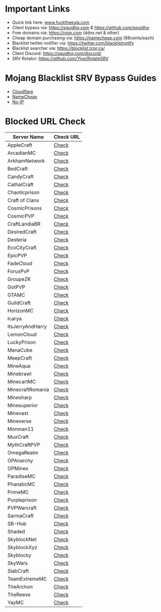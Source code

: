# Important Links
- Quick link here: www.fucktheeula.com
- Client bypass via: https://squidhq.com & https://github.com/squidhq
- Free domains via: https://noip.com (ddns.net & other)
- Cheap domain purchasing via: https://namecheap.com (88cents/each)
- Blacklist twitter notifier via: https://twitter.com/blacklistnotify
- Blacklist searcher via: https://blocklist.tcpr.ca/
- Client Discord: https://squidhq.com/discord/
- SRV Rotator: https://github.com/Yive/RotateSRV

# Mojang Blacklist SRV Bypass Guides
- [Cloudflare](https://github.com/EcoCityCraft/MojangBlacklist/blob/master/SRV-Guides/CLOUDFLARE.md)
- [NameCheap](https://github.com/EcoCityCraft/MojangBlacklist/blob/master/SRV-Guides/NAMECHEAP.md)
- [No-IP](https://github.com/EcoCityCraft/MojangBlacklist/blob/master/SRV-Guides/NOIP.md)

# Blocked URL Check

Server Name | Check URL
------------|----------
AppleCraft | [Check](http://use.gameapis.net/mc/extra/blockedservers/check/play.applecraft.org)
ArcadianMC | [Check](http://use.gameapis.net/mc/extra/blockedservers/check/play.arcadianmc.com,arcadianmc.com,mc.arcadianmc.com)
ArkhamNetwork | [Check](http://use.gameapis.net/mc/extra/blockedservers/check/arkhamnetwork.org,mc.arkhamnetwork.org,play.arkhamnetwork.org,playmc.mx)
BedCraft | [Check](http://use.gameapis.net/mc/extra/blockedservers/check/ftb.bedcraft.eu)
CandyCraft | [Check](http://use.gameapis.net/mc/extra/blockedservers/check/mc.candycraft.org,candycraft.org,play.candycraft.org)
CathalCraft | [Check](http://use.gameapis.net/mc/extra/blockedservers/check/mc.cathalcraft.com,sky.cathalcraft.com)
Chaoticprison | [Check](http://use.gameapis.net/mc/extra/blockedservers/check/chaoticprison.org)
Craft of Clans | [Check](http://use.gameapis.net/mc/extra/blockedservers/check/play.craftofclans.net)
CosmicPrisons | [Check](http://use.gameapis.net/mc/extra/blockedservers/check/cosmicprisons.com)
CosmicPVP | [Check](http://use.gameapis.net/mc/extra/blockedservers/check/cosmicpvp.com,proxypipe.cosmicpvp.com,play.cosmicpvp.com)
CraftLandiaBR | [Check](http://use.gameapis.net/mc/extra/blockedservers/check/jogar.craftlandia.com.br)
DesiredCraft | [Check](http://use.gameapis.net/mc/extra/blockedservers/check/mc.desiredcraft.net)
Desteria | [Check](http://use.gameapis.net/mc/extra/blockedservers/check/pvp.desteria.com,desteria.com,play.desteria.com)
EcoCityCraft | [Check](http://use.gameapis.net/mc/extra/blockedservers/check/ecocitycraft.com,mc.ecocitycraft.com,play.ecocitycraft.com,eccgamers.com,mc.eccgamers.com,play.eccgamers.com,aemservers.net,mc.aemservers.net,play.aemservers.net)
EpicPVP | [Check](http://use.gameapis.net/mc/extra/blockedservers/check/epicpvp.eu,clashmc.eu)
FadeCloud | [Check](http://use.gameapis.net/mc/extra/blockedservers/check/fadecloud.com,play.fadecloud.com)
ForuxPvP | [Check](http://use.gameapis.net/mc/extra/blockedservers/check/play.foruxpvp.com)
GroupeZK | [Check](http://use.gameapis.net/mc/extra/blockedservers/check/play.groupezk.fr,gzk.bmqt.fr,play.groupezk.com)
GotPVP | [Check](http://use.gameapis.net/mc/extra/blockedservers/check/gotpvp.com,play.gotpvp.com)
GTAMC | [Check](http://use.gameapis.net/mc/extra/blockedservers/check/play.gtamc.net)
GuildCraft | [Check](http://use.gameapis.net/mc/extra/blockedservers/check/play.guildcraft.org)
HorizonMC | [Check](http://use.gameapis.net/mc/extra/blockedservers/check/play.invasionz.fr,play.horizonmc.fr)
Icarya | [Check](http://use.gameapis.net/mc/extra/blockedservers/check/play.icarya.fr,icarya.fr)
ItsJerryAndHarry | [Check](http://use.gameapis.net/mc/extra/blockedservers/check/itsjerryandharry.com,play.itsjerryandharry.com,mc.itsjerryandharry.com)
LemonCloud | [Check](http://use.gameapis.net/mc/extra/blockedservers/check/lemoncloud.org,play.lemoncloud.org)
LuckyPrison | [Check](http://use.gameapis.net/mc/extra/blockedservers/check/luckyprison.com,play.luckyprison.com)
ManaCube | [Check](http://use.gameapis.net/mc/extra/blockedservers/check/play.manacube.com,manacube.com,mc.manacube.com)
MeepCraft | [Check](http://use.gameapis.net/mc/extra/blockedservers/check/meepcraft.com)
MineAqua | [Check](http://use.gameapis.net/mc/extra/blockedservers/check/mc.mineaquatm.net)
Minebrawl | [Check](http://use.gameapis.net/mc/extra/blockedservers/check/minebrawl.org)
MinecartMC | [Check](http://use.gameapis.net/mc/extra/blockedservers/check/minecartmc.com,play.theminecart.com,server.theminecart.com)
MinecraftRomania | [Check](http://use.gameapis.net/mc/extra/blockedservers/check/play.minecraft-romania.ro,original.minecraft-romania.ro,elite.minecraft-romania.ro,galaxy.minecraft-romania.ro,evo.minecraft-romania.ro)
Minesharp | [Check](http://use.gameapis.net/mc/extra/blockedservers/check/play.minesharp.net,play.minesharp.org,minesharp.net,minesharp.org,mc.minesharp.net,mc.minesharp.org)
Minesuperior | [Check](http://use.gameapis.net/mc/extra/blockedservers/check/play.minesuperior.com)
Minevast | [Check](http://use.gameapis.net/mc/extra/blockedservers/check/play.minevast.com,mc.minevast.com,minevast.com)
Mineverse | [Check](http://use.gameapis.net/mc/extra/blockedservers/check/mineverse.com,mineverse.net,mineverse.org)
Monman11 | [Check](http://use.gameapis.net/mc/extra/blockedservers/check/monman11.com)
MuxCraft | [Check](http://use.gameapis.net/mc/extra/blockedservers/check/muxcraft.eu,pvp.muxcraft.eu)
MythCraftPVP | [Check](http://use.gameapis.net/mc/extra/blockedservers/check/play.mythcraftpvp.com)
OmegaRealm | [Check](http://use.gameapis.net/mc/extra/blockedservers/check/omegarealm.com,mc.omegarealm.com,play.omegarealm.com)
OPAnarchy | [Check](http://use.gameapis.net/mc/extra/blockedservers/check/opanarchy.com,mc.opanarchy.com,play.opanarchy.com)
OPMines | [Check](http://use.gameapis.net/mc/extra/blockedservers/check/opmines.net,mc.opmines.net)
ParadiseMC | [Check](http://use.gameapis.net/mc/extra/blockedservers/check/play.paradise-mc.net,paradise-mc.net)
PhanaticMC | [Check](http://use.gameapis.net/mc/extra/blockedservers/check/phanaticmc.com,play.phanaticmc.com,mcskyblock.com,play.mcskyblock.com)
PrimeMC | [Check](http://use.gameapis.net/mc/extra/blockedservers/check/primemc.org,play.primemc.org)
Purpleprison | [Check](http://use.gameapis.net/mc/extra/blockedservers/check/purpleprison.net)
PVPWarcraft | [Check](http://use.gameapis.net/mc/extra/blockedservers/check/mc.pvp-warcraft.eu)
SarmaCraft | [Check](http://use.gameapis.net/mc/extra/blockedservers/check/mc.sarmacraft.info)
SB-Hub | [Check](http://use.gameapis.net/mc/extra/blockedservers/check/sb-hub.com,planetsb.net,fadedsb.com,shadowsb.com,survivalsb.com)
Shaded | [Check](http://use.gameapis.net/mc/extra/blockedservers/check/play.shaded.gg,shaded.gg)
SkyblockNet | [Check](http://use.gameapis.net/mc/extra/blockedservers/check/skyblock.net,skyblock.org)
SkyblockXyz | [Check](http://use.gameapis.net/mc/extra/blockedservers/check/skyblock.xyz)
Skyblocky | [Check](http://use.gameapis.net/mc/extra/blockedservers/check/skyblocky.com,mc.skyblocky.com,play.skyblocky.com)
SkyWars | [Check](http://use.gameapis.net/mc/extra/blockedservers/check/skywars.com)
SlabCraft | [Check](http://use.gameapis.net/mc/extra/blockedservers/check/mc.slabcraft.net)
TeamExtremeMC | [Check](http://use.gameapis.net/mc/extra/blockedservers/check/play.teamextrememc.com)
TheArchon | [Check](http://use.gameapis.net/mc/extra/blockedservers/check/play.thearchon.net,pvp.thearchon.net,thearchon.net)
TheReeve | [Check](http://use.gameapis.net/mc/extra/blockedservers/check/play.reevemc.com)
YayMC | [Check](http://use.gameapis.net/mc/extra/blockedservers/check/yaymc.com,play.yaymc.com,mc.yaymc.com)
